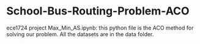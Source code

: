 # School-Bus-Routing-Problem-ACO
ece1724 project
Max_Min_AS.ipynb: this python file is the ACO method for solving our problem. 
All the datasets are in the data folder.
